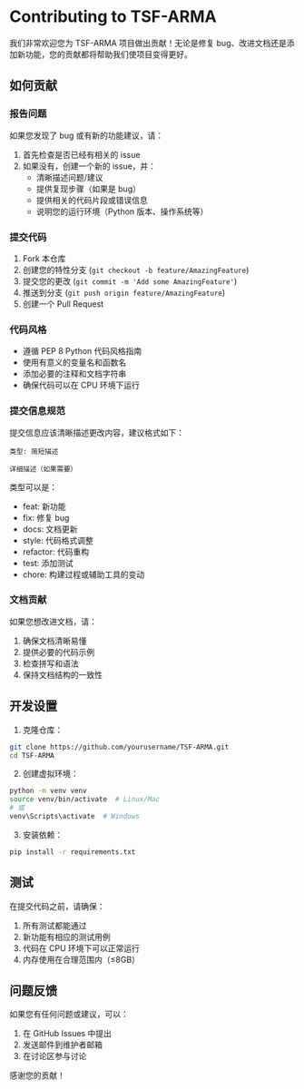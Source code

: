 # Contributing to TSF-ARMA

我们非常欢迎您为 TSF-ARMA 项目做出贡献！无论是修复 bug、改进文档还是添加新功能，您的贡献都将帮助我们使项目变得更好。

## 如何贡献

### 报告问题

如果您发现了 bug 或有新的功能建议，请：

1. 首先检查是否已经有相关的 issue
2. 如果没有，创建一个新的 issue，并：
   - 清晰描述问题/建议
   - 提供复现步骤（如果是 bug）
   - 提供相关的代码片段或错误信息
   - 说明您的运行环境（Python 版本、操作系统等）

### 提交代码

1. Fork 本仓库
2. 创建您的特性分支 (`git checkout -b feature/AmazingFeature`)
3. 提交您的更改 (`git commit -m 'Add some AmazingFeature'`)
4. 推送到分支 (`git push origin feature/AmazingFeature`)
5. 创建一个 Pull Request

### 代码风格

- 遵循 PEP 8 Python 代码风格指南
- 使用有意义的变量名和函数名
- 添加必要的注释和文档字符串
- 确保代码可以在 CPU 环境下运行

### 提交信息规范

提交信息应该清晰描述更改内容，建议格式如下：

```
类型: 简短描述

详细描述（如果需要）
```

类型可以是：
- feat: 新功能
- fix: 修复 bug
- docs: 文档更新
- style: 代码格式调整
- refactor: 代码重构
- test: 添加测试
- chore: 构建过程或辅助工具的变动

### 文档贡献

如果您想改进文档，请：

1. 确保文档清晰易懂
2. 提供必要的代码示例
3. 检查拼写和语法
4. 保持文档结构的一致性

## 开发设置

1. 克隆仓库：
```bash
git clone https://github.com/yourusername/TSF-ARMA.git
cd TSF-ARMA
```

2. 创建虚拟环境：
```bash
python -m venv venv
source venv/bin/activate  # Linux/Mac
# 或
venv\Scripts\activate  # Windows
```

3. 安装依赖：
```bash
pip install -r requirements.txt
```

## 测试

在提交代码之前，请确保：

1. 所有测试都能通过
2. 新功能有相应的测试用例
3. 代码在 CPU 环境下可以正常运行
4. 内存使用在合理范围内（≤8GB）

## 问题反馈

如果您有任何问题或建议，可以：

1. 在 GitHub Issues 中提出
2. 发送邮件到维护者邮箱
3. 在讨论区参与讨论

感谢您的贡献！ 